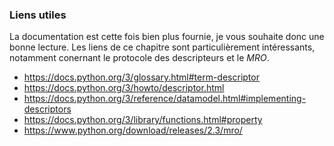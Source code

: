 ### Liens utiles

La documentation est cette fois bien plus fournie, je vous souhaite donc une bonne lecture.
Les liens de ce chapitre sont particulièrement intéressants, notamment conernant le protocole des descripteurs et le *MRO*.

* <https://docs.python.org/3/glossary.html#term-descriptor>
* <https://docs.python.org/3/howto/descriptor.html>
* <https://docs.python.org/3/reference/datamodel.html#implementing-descriptors>
* <https://docs.python.org/3/library/functions.html#property>
* <https://www.python.org/download/releases/2.3/mro/>
